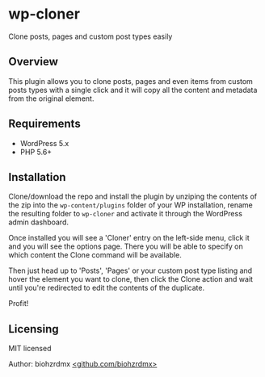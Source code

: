 # wp-cloner

Clone posts, pages and custom post types easily

## Overview

This plugin allows you to clone posts, pages and even items from custom posts types with a single click and it will copy all the content and metadata from the original element.

## Requirements

- WordPress 5.x
- PHP 5.6+

## Installation

Clone/download the repo and install the plugin by unziping the contents of the zip into the `wp-content/plugins` folder of your WP installation, rename the resulting folder to `wp-cloner` and activate it through the WordPress admin dashboard.

Once installed you will see a 'Cloner' entry on the left-side menu, click it and you will see the options page. There you will be able to specify on which content the Clone command will be available.

Then just head up to 'Posts', 'Pages' or your custom post type listing and hover the element you want to clone, then click the Clone action and wait until you're redirected to edit the contents of the duplicate.

Profit!

## Licensing

MIT licensed

Author: biohzrdmx [<github.com/biohzrdmx>](https://github.com/biohzrdmx)